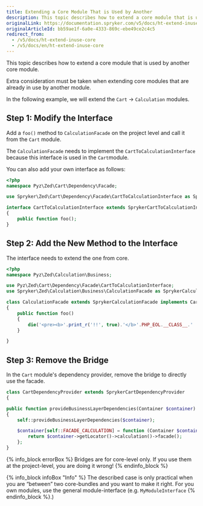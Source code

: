 ```yaml
---
title: Extending a Core Module That is Used by Another
description: This topic describes how to extend a core module that is used by another core module.
originalLink: https://documentation.spryker.com/v5/docs/ht-extend-inuse-core
originalArticleId: bb59ae1f-6a0e-4333-869c-ebe49ce2c4c5
redirect_from:
  - /v5/docs/ht-extend-inuse-core
  - /v5/docs/en/ht-extend-inuse-core
---
```


This topic describes how to extend a core module that is used by another core module.

Extra consideration must be taken when extending core modules that are already in use by another module. 

In the following example, we will extend the `Cart` -> `Calculation` modules.

## Step 1: Modify the Interface
Add a `foo()` method to `CalculationFacade` on the project level and call it from the `Cart` module. 

The `CalculationFacade` needs to implement the `CartToCalculationInterface` because this interface is used in the `Cart`module. 

You can also add your own interface as follows:

```php
<?php
namespace Pyz\Zed\Cart\Dependency\Facade;

use Spryker\Zed\Cart\Dependency\Facade\CartToCalculationInterface as SprykerCartToCalculationInterface;

interface CartToCalculationInterface extends SprykerCartToCalculationInterface
{
    public function foo();
}
```

## Step 2: Add the New Method to the Interface
The interface needs to extend the one from core.

```php
<?php
namespace Pyz\Zed\Calculation\Business;

use Pyz\Zed\Cart\Dependency\Facade\CartToCalculationInterface;
use Spryker\Zed\Calculation\Business\CalculationFacade as SprykerCalculationFacade;

class CalculationFacade extends SprykerCalculationFacade implements CartToCalculationInterface
{
    public function foo()
    {
        die('<pre><b>'.print_r('!!', true).'</b>'.PHP_EOL.__CLASS__.' '.__LINE__);
    }

}
```

## Step 3: Remove the Bridge
In the `Cart` module's dependency provider, remove the bridge to directly use the facade.

```php
class CartDependencyProvider extends SprykerCartDependencyProvider
{

public function provideBusinessLayerDependencies(Container $container)
{
	self::provideBusinessLayerDependencies($container);

	$container[self::FACADE_CALCULATION] = function (Container $container) {
		return $container->getLocator()->calculation()->facade();
	};
}
```

{% info_block errorBox %}
Bridges are for core-level only. If you use them at the project-level, you are doing it wrong!
{% endinfo_block %}

{% info_block infoBox "Info" %}
The described case is only practical when you are “between” two core-bundles and you want to make it right. For you own modules, use the general module-interface (e.g. `MyModuleInterface`
{% endinfo_block %}.)
